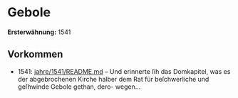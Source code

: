 # Gebole

**Ersterwähnung:** 1541

## Vorkommen
- 1541: [jahre/1541/README.md](../jahre/1541/README.md) – Und erinnerte ſih das
Domkapitel, was es der abgebrochenen Kirche halber dem
Rat für beſchwerliche und geſhwinde Gebole gethan, dero-
wegen...
